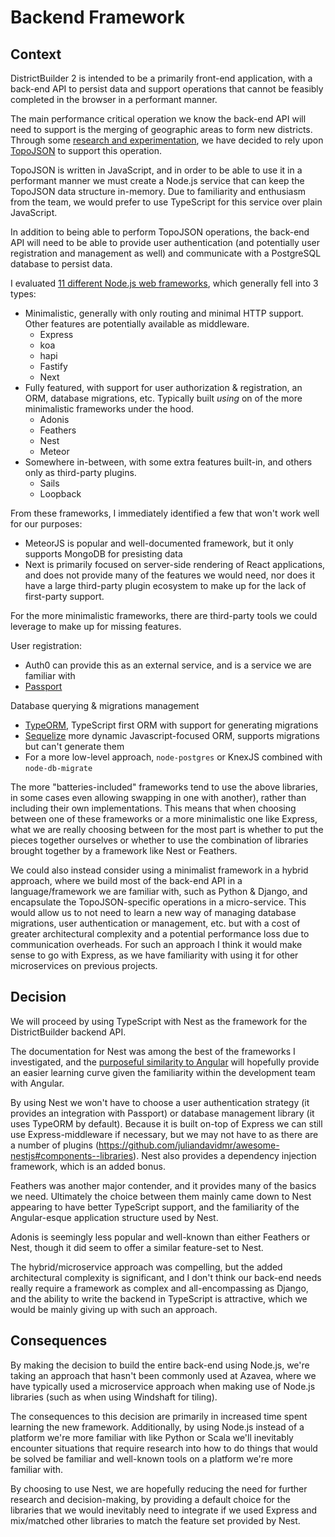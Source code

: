 Backend Framework
==================

Context
-------

DistrictBuilder 2 is intended to be a primarily front-end application, with a back-end API to persist data and support operations that cannot be feasibly completed in the browser in a performant manner.

The main performance critical operation we know the back-end API will need to support is the merging of geographic areas to form new districts. Through some [research and experimentation](https://docs.google.com/document/d/1znHcDr1wXQ1vr6cNiI5Y9gl5uwIveVPj659Wpug70Is/edit?usp=sharing), we have decided to rely upon [TopoJSON](https://github.com/topojson/topojson) to support this operation.

TopoJSON is written in JavaScript, and in order to be able to use it in a performant manner we must create a Node.js service that can keep the TopoJSON data structure in-memory. Due to familiarity and enthusiasm from the team, we would prefer to use TypeScript for this service over plain JavaScript.

In addition to being able to perform TopoJSON operations, the back-end API will need to be able to provide user authentication (and potentially user registration and management as well) and communicate with a PostgreSQL database to persist data.

I evaluated [11 different Node.js web frameworks](https://docs.google.com/spreadsheets/d/1zLixcL1Xt53iYPkvzDHidg48uyKrevO7i7zj6EiBMBA/edit?usp=sharing), which generally fell into 3 types:

- Minimalistic, generally with only routing and minimal HTTP support. Other features are potentially available as middleware.
   - Express
   - koa
   - hapi
   - Fastify
   - Next
 - Fully featured, with support for user authorization & registration, an ORM, database migrations, etc. Typically built *using* on of the more minimalistic frameworks under the hood.
   - Adonis
   - Feathers
   - Nest
   - Meteor
 - Somewhere in-between, with some extra features built-in, and others only as third-party plugins.
   - Sails
   - Loopback


From these frameworks, I immediately identified a few that won't work well for our purposes:
 - MeteorJS is popular and well-documented framework, but it only supports MongoDB for presisting data
 - Next is primarily focused on server-side rendering of React applications, and does not provide many of the features we would need, nor does it have a large third-party plugin ecosystem to make up for the lack of first-party support.


For the more minimalistic frameworks, there are third-party tools we could leverage to make up for missing features.

User registration:
 - Auth0 can provide this as an external service, and is a service we are familiar with
 - [Passport](http://www.passportjs.org/docs/)

Database querying & migrations management
 - [TypeORM](https://typeorm.io/#/), TypeScript first ORM with support for generating migrations
 - [Sequelize](https://sequelize.org/) more dynamic Javascript-focused ORM, supports migrations but can't generate them
 - For a more low-level approach, `node-postgres` or KnexJS combined with `node-db-migrate`


The more "batteries-included" frameworks tend to use the above libraries, in some cases even allowing swapping in one with another), rather than including their own implementations. This means that when choosing between one of these frameworks or a more minimalistic one like Express, what we are really choosing between for the most part is whether to put the pieces together ourselves or whether to use the combination of libraries brought together by a framework like Nest or Feathers.


We could also instead consider using a minimalist framework in a hybrid approach, where we build most of the back-end API in a language/framework we are familiar with, such as Python & Django, and encapsulate the TopoJSON-specific operations in a micro-service. This would allow us to not need to learn a new way of managing database migrations, user authentication or management, etc. but with a cost of greater architectural complexity and a potential performance loss due to communication overheads. For such an approach I think it would make sense to go with Express, as we have familiarity with using it for other microservices on previous projects.


Decision
--------

We will proceed by using TypeScript with Nest as the framework for the DistrictBuilder backend API.

The documentation for Nest was among the best of the frameworks I investigated, and the [purposeful similarity to Angular](https://codesandbox.io/s/jjo90y00xw?from-embed) will hopefully provide an easier learning curve given the familiarity within the development team with Angular.

By using Nest we won't have to choose a user authentication strategy (it provides an integration with Passport) or database management library (it uses TypeORM by default). Because it is built on-top of Express we can still use Express-middleware if necessary, but we may not have to as there are a number of plugins (https://github.com/juliandavidmr/awesome-nestjs#components--libraries). Nest also provides a dependency injection framework, which is an added bonus.

Feathers was another major contender, and it provides many of the basics we need. Ultimately the choice between them mainly came down to Nest appearing to have better TypeScript support, and the familiarity of the Angular-esque application structure used by Nest.

Adonis is seemingly less popular and well-known than either Feathers or Nest, though it did seem to offer a similar feature-set to Nest.


The hybrid/microservice approach was compelling, but the added architectural complexity is significant, and I don't think our back-end needs really require a framework as complex and all-encompassing as Django, and the ability to write the backend in TypeScript is attractive, which we would be mainly giving up with such an approach.


Consequences
------------

By making the decision to build the entire back-end using Node.js, we're taking an approach that hasn't been commonly used at Azavea, where we have typically used a microservice approach when making use of Node.js libraries (such as when using Windshaft for tiling).

The consequences to this decision are primarily in increased time spent learning the new framework. Additionally, by using Node.js instead of a platform we're more familiar with like Python or Scala we'll inevitably encounter situations that require research into how to do things that would be solved be familiar and well-known tools on a platform we're more familiar with.

By choosing to use Nest, we are hopefully reducing the need for further research and decision-making, by providing a default choice for the libraries that we would inevitably need to integrate if we used Express and mix/matched other libraries to match the feature set provided by Nest.

